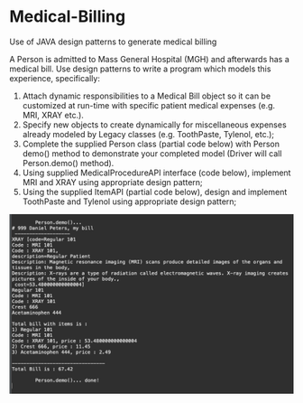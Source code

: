 # Medical-Billing
Use of JAVA design patterns to generate medical billing

A Person is admitted to Mass General Hospital (MGH) and afterwards has a medical bill. 
Use design patterns to write a program which models this experience, specifically:
1. Attach dynamic responsibilities to a Medical Bill object so it can be customized at run-time with specific patient medical expenses (e.g. MRI, XRAY etc.).
2. Specify new objects to create dynamically for miscellaneous expenses already modeled by Legacy classes (e.g. ToothPaste, Tylenol, etc.);
3. Complete the supplied Person class (partial code below) with Person demo() method to demonstrate your completed model (Driver will call Person.demo() method).
4. Using supplied MedicalProcedureAPI interface (code below), implement MRI and XRAY using appropriate design pattern;
5. Using the supplied ItemAPI (partial code below), design and implement ToothPaste and Tylenol using appropriate design pattern;


![Output](https://github.com/khushbuthakur/Medical-Billing/blob/main/Screenshot%202021-07-13%20at%207.36.44%20AM.png)
